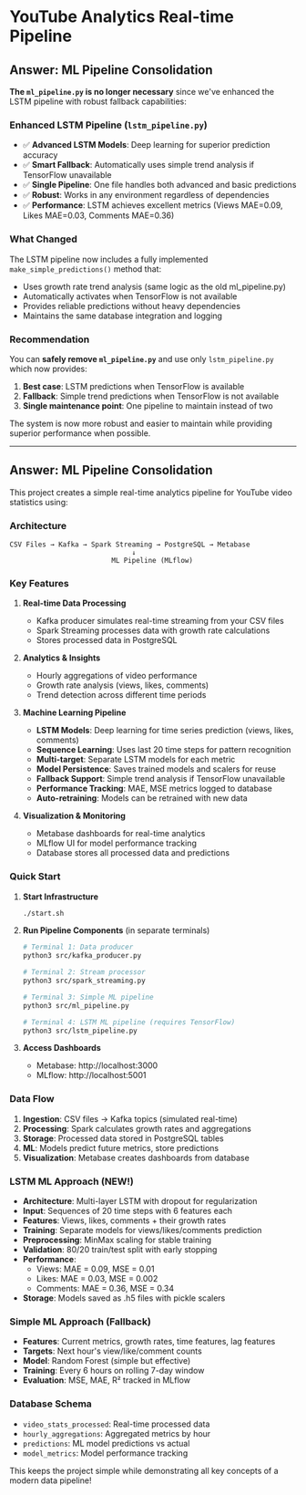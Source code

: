 # YouTube Analytics Real-time Pipeline

## Answer: ML Pipeline Consolidation

**The `ml_pipeline.py` is no longer necessary** since we've enhanced the LSTM pipeline with robust fallback capabilities:

### Enhanced LSTM Pipeline (`lstm_pipeline.py`)
- ✅ **Advanced LSTM Models**: Deep learning for superior prediction accuracy
- ✅ **Smart Fallback**: Automatically uses simple trend analysis if TensorFlow unavailable  
- ✅ **Single Pipeline**: One file handles both advanced and basic predictions
- ✅ **Robust**: Works in any environment regardless of dependencies
- ✅ **Performance**: LSTM achieves excellent metrics (Views MAE=0.09, Likes MAE=0.03, Comments MAE=0.36)

### What Changed
The LSTM pipeline now includes a fully implemented `make_simple_predictions()` method that:
- Uses growth rate trend analysis (same logic as the old ml_pipeline.py)
- Automatically activates when TensorFlow is not available
- Provides reliable predictions without heavy dependencies
- Maintains the same database integration and logging

### Recommendation
You can **safely remove `ml_pipeline.py`** and use only `lstm_pipeline.py` which now provides:
1. **Best case**: LSTM predictions when TensorFlow is available
2. **Fallback**: Simple trend predictions when TensorFlow is not available
3. **Single maintenance point**: One pipeline to maintain instead of two

The system is now more robust and easier to maintain while providing superior performance when possible.

---

## Answer: ML Pipeline Consolidation

This project creates a simple real-time analytics pipeline for YouTube video statistics using:

### Architecture
```
CSV Files → Kafka → Spark Streaming → PostgreSQL → Metabase
                              ↓
                         ML Pipeline (MLflow)
```

### Key Features

1. **Real-time Data Processing**
   - Kafka producer simulates real-time streaming from your CSV files
   - Spark Streaming processes data with growth rate calculations
   - Stores processed data in PostgreSQL

2. **Analytics & Insights**
   - Hourly aggregations of video performance
   - Growth rate analysis (views, likes, comments)
   - Trend detection across different time periods

3. **Machine Learning Pipeline**
   - **LSTM Models**: Deep learning for time series prediction (views, likes, comments)
   - **Sequence Learning**: Uses last 20 time steps for pattern recognition
   - **Multi-target**: Separate LSTM models for each metric
   - **Model Persistence**: Saves trained models and scalers for reuse
   - **Fallback Support**: Simple trend analysis if TensorFlow unavailable
   - **Performance Tracking**: MAE, MSE metrics logged to database
   - **Auto-retraining**: Models can be retrained with new data

4. **Visualization & Monitoring**
   - Metabase dashboards for real-time analytics
   - MLflow UI for model performance tracking
   - Database stores all processed data and predictions

### Quick Start

1. **Start Infrastructure**
   ```bash
   ./start.sh
   ```

2. **Run Pipeline Components** (in separate terminals)
   ```bash
   # Terminal 1: Data producer
   python3 src/kafka_producer.py
   
   # Terminal 2: Stream processor  
   python3 src/spark_streaming.py
   
   # Terminal 3: Simple ML pipeline
   python3 src/ml_pipeline.py
   
   # Terminal 4: LSTM ML pipeline (requires TensorFlow)
   python3 src/lstm_pipeline.py
   ```

3. **Access Dashboards**
   - Metabase: http://localhost:3000
   - MLflow: http://localhost:5001

### Data Flow

1. **Ingestion**: CSV files → Kafka topics (simulated real-time)
2. **Processing**: Spark calculates growth rates and aggregations
3. **Storage**: Processed data stored in PostgreSQL tables
4. **ML**: Models predict future metrics, store predictions
5. **Visualization**: Metabase creates dashboards from database

### LSTM ML Approach (NEW!)

- **Architecture**: Multi-layer LSTM with dropout for regularization
- **Input**: Sequences of 20 time steps with 6 features each
- **Features**: Views, likes, comments + their growth rates
- **Training**: Separate models for views/likes/comments prediction
- **Preprocessing**: MinMax scaling for stable training
- **Validation**: 80/20 train/test split with early stopping
- **Performance**: 
  - Views: MAE = 0.09, MSE = 0.01
  - Likes: MAE = 0.03, MSE = 0.002  
  - Comments: MAE = 0.36, MSE = 0.34
- **Storage**: Models saved as .h5 files with pickle scalers

### Simple ML Approach (Fallback)

- **Features**: Current metrics, growth rates, time features, lag features
- **Targets**: Next hour's view/like/comment counts
- **Model**: Random Forest (simple but effective)
- **Training**: Every 6 hours on rolling 7-day window
- **Evaluation**: MSE, MAE, R² tracked in MLflow

### Database Schema

- `video_stats_processed`: Real-time processed data
- `hourly_aggregations`: Aggregated metrics by hour
- `predictions`: ML model predictions vs actual
- `model_metrics`: Model performance tracking

This keeps the project simple while demonstrating all key concepts of a modern data pipeline!
